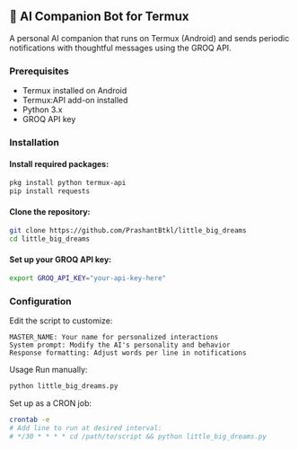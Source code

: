 ## 🐳 AI Companion Bot for Termux
A personal AI companion that runs on Termux (Android) and sends periodic notifications with thoughtful messages using the GROQ API.

### Prerequisites

* Termux installed on Android
* Termux:API add-on installed
* Python 3.x
* GROQ API key

### Installation

#### Install required packages:

```bash
pkg install python termux-api
pip install requests
```

####  Clone the repository:

```bash
git clone https://github.com/PrashantBtkl/little_big_dreams
cd little_big_dreams
```

#### Set up your GROQ API key:

```bash
export GROQ_API_KEY="your-api-key-here"
```

### Configuration
Edit the script to customize:
```
MASTER_NAME: Your name for personalized interactions
System prompt: Modify the AI's personality and behavior
Response formatting: Adjust words per line in notifications
```

Usage
Run manually:
```bash
python little_big_dreams.py
```
Set up as a CRON job:
```bash
crontab -e
# Add line to run at desired interval:
# */30 * * * * cd /path/to/script && python little_big_dreams.py
```
